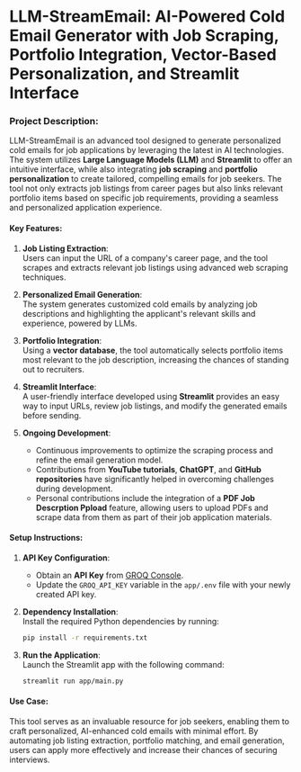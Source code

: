 # LLM-StreamEmail: AI-Powered Cold Email Generator with Job Scraping, Portfolio Integration, Vector-Based Personalization, and Streamlit Interface

### Project Description:  
LLM-StreamEmail is an advanced tool designed to generate personalized cold emails for job applications by leveraging the latest in AI technologies. The system utilizes **Large Language Models (LLM)** and **Streamlit** to offer an intuitive interface, while also integrating **job scraping** and **portfolio personalization** to create tailored, compelling emails for job seekers. The tool not only extracts job listings from career pages but also links relevant portfolio items based on specific job requirements, providing a seamless and personalized application experience.

#### Key Features:
1. **Job Listing Extraction**:  
   Users can input the URL of a company's career page, and the tool scrapes and extracts relevant job listings using advanced web scraping techniques.

2. **Personalized Email Generation**:  
   The system generates customized cold emails by analyzing job descriptions and highlighting the applicant's relevant skills and experience, powered by LLMs.

3. **Portfolio Integration**:  
   Using a **vector database**, the tool automatically selects portfolio items most relevant to the job description, increasing the chances of standing out to recruiters.

4. **Streamlit Interface**:  
   A user-friendly interface developed using **Streamlit** provides an easy way to input URLs, review job listings, and modify the generated emails before sending.

5. **Ongoing Development**:  
   - Continuous improvements to optimize the scraping process and refine the email generation model.
   - Contributions from **YouTube tutorials**, **ChatGPT**, and **GitHub repositories** have significantly helped in overcoming challenges during development.
   - Personal contributions include the integration of a **PDF Job Descrption Ppload** feature, allowing users to upload PDFs and scrape data from them as part of their job application materials.

#### Setup Instructions:
1. **API Key Configuration**:  
   - Obtain an **API Key** from [GROQ Console](https://console.groq.com/keys).  
   - Update the `GROQ_API_KEY` variable in the `app/.env` file with your newly created API key.

2. **Dependency Installation**:  
   Install the required Python dependencies by running:  
   ```bash
   pip install -r requirements.txt
   ```

3. **Run the Application**:  
   Launch the Streamlit app with the following command:  
   ```bash
   streamlit run app/main.py
   ```

#### Use Case:  
This tool serves as an invaluable resource for job seekers, enabling them to craft personalized, AI-enhanced cold emails with minimal effort. By automating job listing extraction, portfolio matching, and email generation, users can apply more effectively and increase their chances of securing interviews.
